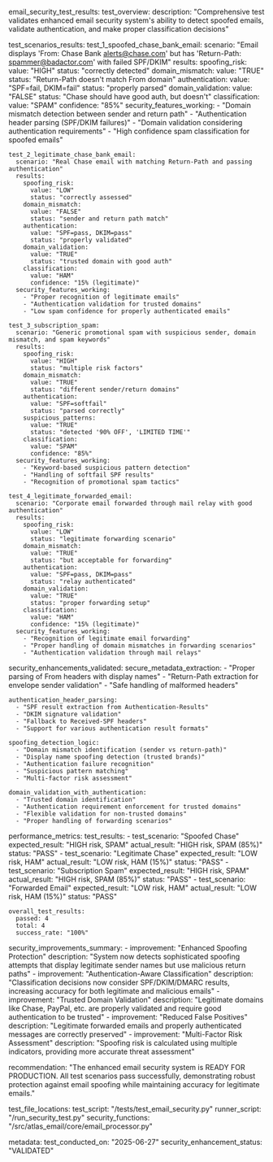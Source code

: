 email_security_test_results:
  test_overview:
    description: "Comprehensive test validates enhanced email security system's ability to detect spoofed emails, validate authentication, and make proper classification decisions"
  
  test_scenarios_results:
    test_1_spoofed_chase_bank_email:
      scenario: "Email displays 'From: Chase Bank <alerts@chase.com>' but has 'Return-Path: <spammer@badactor.com>' with failed SPF/DKIM"
      results:
        spoofing_risk:
          value: "HIGH"
          status: "correctly detected"
        domain_mismatch:
          value: "TRUE"
          status: "Return-Path doesn't match From domain"
        authentication:
          value: "SPF=fail, DKIM=fail"
          status: "properly parsed"
        domain_validation:
          value: "FALSE"
          status: "Chase should have good auth, but doesn't"
        classification:
          value: "SPAM"
          confidence: "85%"
      security_features_working:
        - "Domain mismatch detection between sender and return path"
        - "Authentication header parsing (SPF/DKIM failures)"
        - "Domain validation considering authentication requirements"
        - "High confidence spam classification for spoofed emails"
    
    test_2_legitimate_chase_bank_email:
      scenario: "Real Chase email with matching Return-Path and passing authentication"
      results:
        spoofing_risk:
          value: "LOW"
          status: "correctly assessed"
        domain_mismatch:
          value: "FALSE"
          status: "sender and return path match"
        authentication:
          value: "SPF=pass, DKIM=pass"
          status: "properly validated"
        domain_validation:
          value: "TRUE"
          status: "trusted domain with good auth"
        classification:
          value: "HAM"
          confidence: "15% (legitimate)"
      security_features_working:
        - "Proper recognition of legitimate emails"
        - "Authentication validation for trusted domains"
        - "Low spam confidence for properly authenticated emails"
    
    test_3_subscription_spam:
      scenario: "Generic promotional spam with suspicious sender, domain mismatch, and spam keywords"
      results:
        spoofing_risk:
          value: "HIGH"
          status: "multiple risk factors"
        domain_mismatch:
          value: "TRUE"
          status: "different sender/return domains"
        authentication:
          value: "SPF=softfail"
          status: "parsed correctly"
        suspicious_patterns:
          value: "TRUE"
          status: "detected '90% OFF', 'LIMITED TIME'"
        classification:
          value: "SPAM"
          confidence: "85%"
      security_features_working:
        - "Keyword-based suspicious pattern detection"
        - "Handling of softfail SPF results"
        - "Recognition of promotional spam tactics"
    
    test_4_legitimate_forwarded_email:
      scenario: "Corporate email forwarded through mail relay with good authentication"
      results:
        spoofing_risk:
          value: "LOW"
          status: "legitimate forwarding scenario"
        domain_mismatch:
          value: "TRUE"
          status: "but acceptable for forwarding"
        authentication:
          value: "SPF=pass, DKIM=pass"
          status: "relay authenticated"
        domain_validation:
          value: "TRUE"
          status: "proper forwarding setup"
        classification:
          value: "HAM"
          confidence: "15% (legitimate)"
      security_features_working:
        - "Recognition of legitimate email forwarding"
        - "Proper handling of domain mismatches in forwarding scenarios"
        - "Authentication validation through mail relays"
  
  security_enhancements_validated:
    secure_metadata_extraction:
      - "Proper parsing of From headers with display names"
      - "Return-Path extraction for envelope sender validation"
      - "Safe handling of malformed headers"
    
    authentication_header_parsing:
      - "SPF result extraction from Authentication-Results"
      - "DKIM signature validation"
      - "Fallback to Received-SPF headers"
      - "Support for various authentication result formats"
    
    spoofing_detection_logic:
      - "Domain mismatch identification (sender vs return-path)"
      - "Display name spoofing detection (trusted brands)"
      - "Authentication failure recognition"
      - "Suspicious pattern matching"
      - "Multi-factor risk assessment"
    
    domain_validation_with_authentication:
      - "Trusted domain identification"
      - "Authentication requirement enforcement for trusted domains"
      - "Flexible validation for non-trusted domains"
      - "Proper handling of forwarding scenarios"
  
  performance_metrics:
    test_results:
      - test_scenario: "Spoofed Chase"
        expected_result: "HIGH risk, SPAM"
        actual_result: "HIGH risk, SPAM (85%)"
        status: "PASS"
      - test_scenario: "Legitimate Chase"
        expected_result: "LOW risk, HAM"
        actual_result: "LOW risk, HAM (15%)"
        status: "PASS"
      - test_scenario: "Subscription Spam"
        expected_result: "HIGH risk, SPAM"
        actual_result: "HIGH risk, SPAM (85%)"
        status: "PASS"
      - test_scenario: "Forwarded Email"
        expected_result: "LOW risk, HAM"
        actual_result: "LOW risk, HAM (15%)"
        status: "PASS"
    
    overall_test_results:
      passed: 4
      total: 4
      success_rate: "100%"
  
  security_improvements_summary:
    - improvement: "Enhanced Spoofing Protection"
      description: "System now detects sophisticated spoofing attempts that display legitimate sender names but use malicious return paths"
    - improvement: "Authentication-Aware Classification"
      description: "Classification decisions now consider SPF/DKIM/DMARC results, increasing accuracy for both legitimate and malicious emails"
    - improvement: "Trusted Domain Validation"
      description: "Legitimate domains like Chase, PayPal, etc. are properly validated and require good authentication to be trusted"
    - improvement: "Reduced False Positives"
      description: "Legitimate forwarded emails and properly authenticated messages are correctly preserved"
    - improvement: "Multi-Factor Risk Assessment"
      description: "Spoofing risk is calculated using multiple indicators, providing more accurate threat assessment"
  
  recommendation: "The enhanced email security system is READY FOR PRODUCTION. All test scenarios pass successfully, demonstrating robust protection against email spoofing while maintaining accuracy for legitimate emails."
  
  test_file_locations:
    test_script: "/tests/test_email_security.py"
    runner_script: "/run_security_test.py"
    security_functions: "/src/atlas_email/core/email_processor.py"
  
  metadata:
    test_conducted_on: "2025-06-27"
    security_enhancement_status: "VALIDATED"